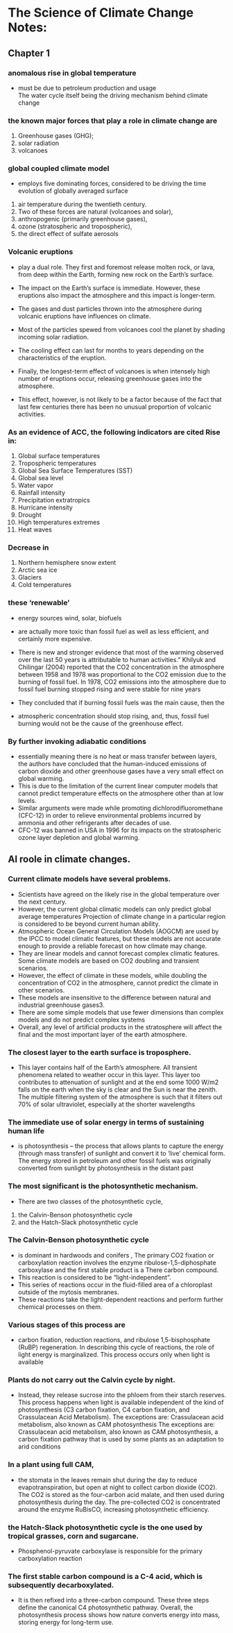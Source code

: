 # The Science of Climate Change Notes:

## Chapter 1

### anomalous rise in global temperature
* must be due to petroleum production and usage\
    The water cycle itself being the driving mechanism behind climate change

### the known major forces that play a role in climate change are

1. Greenhouse gases (GHG);
2. solar radiation
3. volcanoes

### global coupled climate model
* employs five dominating forces, considered to be driving the time evolution of globally averaged surface 

1. air temperature during the twentieth century. 
2. Two of these forces are natural (volcanoes and solar), 
3. anthropogenic (primarily greenhouse gases),
4. ozone (stratospheric and tropospheric), 
5.  the direct effect of sulfate aerosols

### Volcanic eruptions
* play a dual role. They first and foremost release molten rock, or lava, from deep within the Earth, forming new rock on the Earth’s surface.

* The impact on the Earth’s surface is immediate. However, these eruptions also impact the atmosphere and this impact is longer-term.
* The gases and dust particles thrown into the atmosphere during volcanic eruptions have influences on climate.

* Most of the particles spewed from volcanoes cool the planet by shading incoming solar radiation.
* The cooling effect can last for months to years depending on the characteristics of the eruption.

* Finally, the longest-term effect of volcanoes is when intensely high number of eruptions occur, releasing greenhouse gases into the atmosphere.
* This effect, however, is not likely to be a factor because of the fact that last few centuries there has been no unusual proportion of volcanic activities.



### As an evidence of ACC, the following indicators are cited Rise in:

 1. Global surface temperatures
 2. Tropospheric temperatures
 3. Global Sea Surface Temperatures (SST)
 4. Global sea level
 5. Water vapor
 6. Rainfall intensity
 7. Precipitation extratropics
 8. Hurricane intensity
 9. Drought
 10. High temperatures extremes
 11. Heat waves


### Decrease in

1.    Northern hemisphere snow extent
2.    Arctic sea ice
3.    Glaciers
4.    Cold temperatures


### these ‘renewable’ 
* energy sources  wind, solar, biofuels
* are actually more toxic than fossil fuel as well as less efficient, and certainly more expensive.

* There is new and stronger evidence that most of the warming observed over the last 50 years is attributable to human activities.” Khilyuk and Chilingar (2004) reported that the CO2 concentration in the atmosphere between 1958 and 1978 was proportional to the CO2 emission due to the burning of fossil fuel. In 1978, CO2 emissions into the atmosphere due to fossil fuel burning stopped rising and were stable for nine years

* They concluded that if burning fossil fuels was the main cause, then the 
* atmospheric concentration should stop rising, and, thus, fossil fuel burning would not be the cause of the greenhouse effect.



### By further invoking adiabatic conditions
* essentially meaning there is no heat or mass transfer between layers, the authors have concluded that the human-induced emissions of carbon dioxide and other greenhouse gases have a very small effect on global warming.
* This is due to the limitation of the current linear computer models that cannot predict temperature effects on the atmosphere other than at low levels.
* Similar arguments were made while promoting dichlorodifluoromethane (CFC-12) in order to relieve environmental problems incurred by ammonia and other refrigerants after decades of use.
* CFC-12 was banned in USA in 1996 for its impacts on the stratospheric ozone layer depletion and global warming. 


## AI roole in climate changes.

### Current climate models have several problems. 
* Scientists have agreed on the likely rise in the global temperature over the next century.
* However, the current global climatic models can only predict global average temperatures Projection of climate change in a particular region is considered to be beyond current human ability.
* Atmospheric Ocean General Circulation Models (AOGCM) are used by the IPCC to model climatic features, but these models are not accurate enough to provide a reliable forecast on how climate may change.
* They are linear models and cannot forecast complex climatic features.
Some climate models are based on CO2 doubling and transient scenarios.
* However, the effect of climate in these models, while doubling the concentration of CO2 in the atmosphere, cannot predict the climate in other scenarios.
* These models are insensitive to the difference between natural and industrial greenhouse gases3.
* There are some simple models that use fewer dimensions than complex models and do not predict complex systems
* Overall, any level of artificial products in the stratosphere will affect the final and the most important layer of the earth atmosphere.

### The closest layer to the earth surface is troposphere.
* This layer contains half of the Earth’s atmosphere. All transient phenomena related to weather occur in this layer. This layer too contributes to attenuation of sunlight and at the end some 1000 W/m2 falls on the earth when the sky is clear and the Sun is near the zenith. The multiple filtering system of the atmosphere is such that it filters out 70% of solar ultraviolet, especially at the shorter wavelengths 




### The immediate use of solar energy in terms of sustaining human life
* is photosynthesis – the process that allows plants to capture the energy (through mass transfer) of sunlight and convert it to ‘live’ chemical form. The energy stored in petroleum and other fossil fuels was originally converted from sunlight by photosynthesis in the distant past

### The most significant is the photosynthetic mechanism.
* There are two classes of the photosynthetic cycle, 
1. the Calvin-Benson photosynthetic cycle 
2.  and the Hatch-Slack photosynthetic cycle

### The Calvin-Benson photosynthetic cycle
* is dominant in hardwoods and conifers , The primary CO2 fixation or carboxylation reaction involves the enzyme ribulose-1,5-diphosphate carboxylase and the first stable product is a There carbon compound.
* This reaction is considered to be “light-independent”. 
* This series of reactions occur in the fluid-filled area of a chloroplast outside of the mytosis membranes.
* These reactions take the light-dependent reactions and perform further chemical processes on them.

### Various stages of this process are
* carbon fixation, reduction reactions, and ribulose 1,5-bisphosphate (RuBP) regeneration. In describing this cycle of reactions, the role of light energy is marginalized. This process occurs only when light is available 

### Plants do not carry out the Calvin cycle by night.
* Instead, they release sucrose into the phloem from their starch reserves. This process happens when light is available independent of the kind of photosynthesis (C3 carbon fixation, C4 carbon fixation, and Crassulacean Acid Metabolism). The exceptions are: Crassulacean acid metabolism, also known as CAM photosynthesis The exceptions are: Crassulacean acid metabolism, also known as CAM photosynthesis, a carbon fixation pathway that is used by some plants as an adaptation to arid conditions

### In a plant using full CAM,
* the stomata in the leaves remain shut during the day to reduce evapotranspiration, but open at night to collect carbon dioxide (CO2). The CO2 is stored as the four-carbon acid malate, and then used during photosynthesis during the day. The pre-collected CO2 is concentrated around the enzyme RuBisCO, increasing photosynthetic efficiency.

### the Hatch-Slack photosynthetic cycle is the one used by tropical grasses, corn and sugarcane.
* Phosphenol-pyruvate carboxylase is responsible for the primary carboxylation reaction

### The first stable carbon compound is a C-4 acid, which is subsequently decarboxylated.
* It is then refixed into a three-carbon compound. These three steps define the canonical C4 photosynthetic pathway. Overall, the photosynthesis process shows how nature converts energy into mass, storing energy for long-term use.


